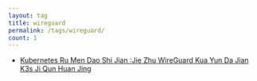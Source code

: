 ```yaml
---
layout: tag
title: wireguard
permalink: /tags/wireguard/
count: 1
---
```


- [Kubernetes Ru Men Dao Shi Jian :Jie Zhu  WireGuard Kua Yun Da Jian  K3s Ji Qun Huan Jing ](https://y0ngb1n.github.io/a/setup-k3s-cluster-multicloud-with-wireguard.html)
